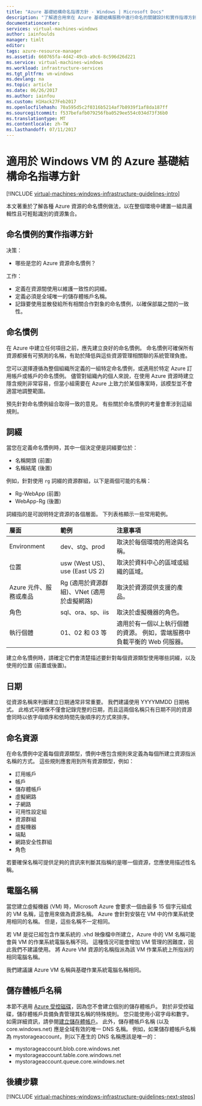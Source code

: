 ```yaml
---
title: "Azure 基礎結構命名指導方針 - Windows | Microsoft Docs"
description: "了解適合用來在 Azure 基礎結構服務中進行命名的關鍵設計和實作指導方針。"
documentationcenter: 
services: virtual-machines-windows
author: iainfoulds
manager: timlt
editor: 
tags: azure-resource-manager
ms.assetid: 660765fa-4d42-49cb-a9c6-8c596d26d221
ms.service: virtual-machines-windows
ms.workload: infrastructure-services
ms.tgt_pltfrm: vm-windows
ms.devlang: na
ms.topic: article
ms.date: 06/26/2017
ms.author: iainfou
ms.custom: H1Hack27Feb2017
ms.openlocfilehash: 70a595d5c2f0316b5214af7b8939f1af8da187ff
ms.sourcegitcommit: f537befafb079256fba0529ee554c034d73f36b0
ms.translationtype: MT
ms.contentlocale: zh-TW
ms.lasthandoff: 07/11/2017
---
```

# <a name="azure-infrastructure-naming-guidelines-for-windows-vms"></a>適用於 Windows VM 的 Azure 基礎結構命名指導方針

[!INCLUDE [virtual-machines-windows-infrastructure-guidelines-intro](../../../includes/virtual-machines-windows-infrastructure-guidelines-intro.md)]

本文著重於了解各種 Azure 資源的命名慣例做法，以在整個環境中建置一組具邏輯性且可輕鬆識別的資源集合。

## <a name="implementation-guidelines-for-naming-conventions"></a>命名慣例的實作指導方針
决策：

* 哪些是您的 Azure 資源命名慣例？

工作：

* 定義在資源間使用以維護一致性的詞綴。
* 定義必須是全域唯一的儲存體帳戶名稱。
* 記錄要使用並散發給所有相關合作對象的命名慣例，以確保部屬之間的一致性。

## <a name="naming-conventions"></a>命名慣例
在 Azure 中建立任何項目之前，應先建立良好的命名慣例。 命名慣例可確保所有資源都擁有可預測的名稱，有助於降低與這些資源管理相關聯的系統管理負擔。

您可以選擇遵循為整個組織所定義的一組特定命名慣例，或適用於特定 Azure 訂用帳戶或帳戶的命名慣例。 儘管對組織內的個人來說，在使用 Azure 資源時建立隱含規則非常容易，但當小組需要在 Azure 上致力於某個專案時，該模型並不會適當地調整範圍。

預先針對命名慣例組合取得一致的意見。 有些關於命名慣例的考量會牽涉到這組規則。

## <a name="affixes"></a>詞綴
當您在定義命名慣例時，其中一個決定便是詞綴要位於：

* 名稱開頭 (前置)
* 名稱結尾 (後置)

例如，針對使用 `rg` 詞綴的資源群組，以下是兩個可能的名稱：

* Rg-WebApp (前置)
* WebApp-Rg (後置)

詞綴指的是可說明特定資源的各個層面。 下列表格顯示一些常用範例。

| 層面 | 範例 | 注意事項 |
|:--- |:--- |:--- |
| Environment |dev、stg、prod |取決於每個環境的用途與名稱。 |
| 位置 |usw (West US)、use (East US 2) |取決於資料中心的區域或組織的區域。 |
| Azure 元件、服務或產品 |Rg (適用於資源群組)、VNet (適用於虛擬網路) |取決於資源提供支援的產品。 |
| 角色 |sql、ora、sp、iis |取決於虛擬機器的角色。 |
| 執行個體 |01、02 和 03 等 |適用於有一個以上執行個體的資源。 例如，雲端服務中負載平衡的 Web 伺服器。 |

建立命名慣例時，請確定它們會清楚描述要針對每個資源類型使用哪些詞綴，以及使用的位置 (前置或後置)。

## <a name="dates"></a>日期
從資源名稱來判斷建立日期通常非常重要。 我們建議使用 YYYYMMDD 日期格式。 此格式可確保不僅會記錄完整的日期，而且這兩個名稱只有日期不同的資源會同時以依字母順序和依時間先後順序的方式來排序。

## <a name="naming-resources"></a>命名資源
在命名慣例中定義每個資源類型，慣例中應包含規則來定義為每個所建立資源指派名稱的方式。 這些規則應套用到所有資源類型，例如：

* 訂用帳戶
* 帳戶
* 儲存體帳戶
* 虛擬網路
* 子網路
* 可用性設定組
* 資源群組
* 虛擬機器
* 端點
* 網路安全性群組
* 角色

若要確保名稱可提供足夠的資訊來判斷其指稱的是哪一個資源，您應使用描述性名稱。

## <a name="computer-names"></a>電腦名稱
當您建立虛擬機器 (VM) 時，Microsoft Azure 會要求一個由最多 15 個字元組成的 VM 名稱，這會用來做為資源名稱。 Azure 會針對安裝在 VM 中的作業系統使用相同的名稱。 但是，這些名稱不一定相同。

若 VM 是從已經包含作業系統的 .vhd 映像檔中所建立，Azure 中的 VM 名稱可能會與 VM 的作業系統電腦名稱不同。 這種情況可能會增加 VM 管理的困難度，因此我們不建議使用。 將 Azure VM 資源的名稱指派為該 VM 作業系統上所指派的相同電腦名稱。

我們建議讓 Azure VM 名稱與基礎作業系統電腦名稱相同。

## <a name="storage-account-names"></a>儲存體帳戶名稱
本節不適用 [Azure 受控磁碟](../../storage/storage-managed-disks-overview.md?toc=%2fazure%2fvirtual-machines%2flinux%2ftoc.json)，因為您不會建立個別的儲存體帳戶。 對於非受控磁碟，儲存體帳戶具備負責管理其名稱的特殊規則。 您只能使用小寫字母和數字。 如需詳細資訊，請參閱[建立儲存體帳戶](../../storage/storage-create-storage-account.md#create-a-storage-account)。 此外，儲存體帳戶名稱 (以及 core.windows.net) 應是全域有效的唯一 DNS 名稱。 例如，如果儲存體帳戶名稱為 mystorageaccount，則以下產生的 DNS 名稱應該是唯一的：

* mystorageaccount.blob.core.windows.net
* mystorageaccount.table.core.windows.net
* mystorageaccount.queue.core.windows.net

## <a name="next-steps"></a>後續步驟
[!INCLUDE [virtual-machines-windows-infrastructure-guidelines-next-steps](../../../includes/virtual-machines-windows-infrastructure-guidelines-next-steps.md)]

